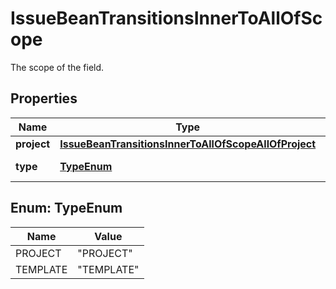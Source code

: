 

# IssueBeanTransitionsInnerToAllOfScope

The scope of the field.

## Properties

| Name | Type | Description | Notes |
|------------ | ------------- | ------------- | -------------|
|**project** | [**IssueBeanTransitionsInnerToAllOfScopeAllOfProject**](IssueBeanTransitionsInnerToAllOfScopeAllOfProject.md) |  |  [optional] |
|**type** | [**TypeEnum**](#TypeEnum) | The type of scope. |  [optional] [readonly] |



## Enum: TypeEnum

| Name | Value |
|---- | -----|
| PROJECT | &quot;PROJECT&quot; |
| TEMPLATE | &quot;TEMPLATE&quot; |



